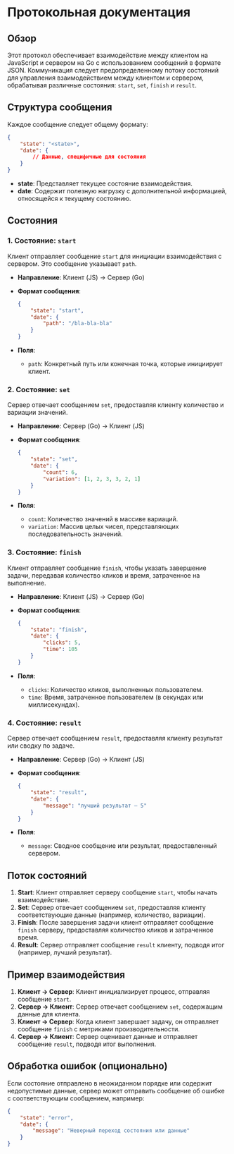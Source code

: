 # Протокольная документация

## Обзор

Этот протокол обеспечивает взаимодействие между клиентом на JavaScript и сервером на Go с использованием сообщений в формате JSON. Коммуникация следует предопределенному потоку состояний для управления взаимодействием между клиентом и сервером, обрабатывая различные состояния: `start`, `set`, `finish` и `result`.

## Структура сообщения

Каждое сообщение следует общему формату:

```json
{
    "state": "<state>",
    "date": {
        // Данные, специфичные для состояния
    }
}
```

- **state**: Представляет текущее состояние взаимодействия.
- **date**: Содержит полезную нагрузку с дополнительной информацией, относящейся к текущему состоянию.

## Состояния

### 1. Состояние: `start`

Клиент отправляет сообщение `start` для инициации взаимодействия с сервером. Это сообщение указывает `path`.

- **Направление**: Клиент (JS) → Сервер (Go)

- **Формат сообщения**:
  ```json
  {
      "state": "start",
      "date": {
          "path": "/bla-bla-bla"
      }
  }
  ```

- **Поля**:
    - `path`: Конкретный путь или конечная точка, которые инициирует клиент.

### 2. Состояние: `set`

Сервер отвечает сообщением `set`, предоставляя клиенту количество и вариации значений.

- **Направление**: Сервер (Go) → Клиент (JS)

- **Формат сообщения**:
  ```json
  {
      "state": "set",
      "date": {
          "count": 6,
          "variation": [1, 2, 3, 3, 2, 1]
      }
  }
  ```

- **Поля**:
    - `count`: Количество значений в массиве вариаций.
    - `variation`: Массив целых чисел, представляющих последовательность значений.

### 3. Состояние: `finish`

Клиент отправляет сообщение `finish`, чтобы указать завершение задачи, передавая количество кликов и время, затраченное на выполнение.

- **Направление**: Клиент (JS) → Сервер (Go)

- **Формат сообщения**:
  ```json
  {
      "state": "finish",
      "date": {
          "clicks": 5,
          "time": 105
      }
  }
  ```

- **Поля**:
    - `clicks`: Количество кликов, выполненных пользователем.
    - `time`: Время, затраченное пользователем (в секундах или миллисекундах).

### 4. Состояние: `result`

Сервер отвечает сообщением `result`, предоставляя клиенту результат или сводку по задаче.

- **Направление**: Сервер (Go) → Клиент (JS)

- **Формат сообщения**:
  ```json
  {
      "state": "result",
      "date": {
          "message": "лучший результат — 5"
      }
  }
  ```

- **Поля**:
    - `message`: Сводное сообщение или результат, предоставленный сервером.

## Поток состояний

1. **Start**: Клиент отправляет серверу сообщение `start`, чтобы начать взаимодействие.
2. **Set**: Сервер отвечает сообщением `set`, предоставляя клиенту соответствующие данные (например, количество, вариации).
3. **Finish**: После завершения задачи клиент отправляет сообщение `finish` серверу, предоставляя количество кликов и затраченное время.
4. **Result**: Сервер отправляет сообщение `result` клиенту, подводя итог (например, лучший результат).

## Пример взаимодействия

1. **Клиент → Сервер**: Клиент инициализирует процесс, отправляя сообщение `start`.
2. **Сервер → Клиент**: Сервер отвечает сообщением `set`, содержащим данные для клиента.
3. **Клиент → Сервер**: Когда клиент завершает задачу, он отправляет сообщение `finish` с метриками производительности.
4. **Сервер → Клиент**: Сервер оценивает данные и отправляет сообщение `result`, подводя итог выполнения.

## Обработка ошибок (опционально)

Если состояние отправлено в неожиданном порядке или содержит недопустимые данные, сервер может отправить сообщение об ошибке с соответствующим сообщением, например:

```json
{
    "state": "error",
    "date": {
        "message": "Неверный переход состояния или данные"
    }
}
